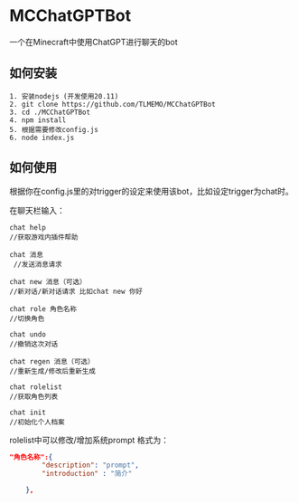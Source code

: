 # MCChatGPTBot
一个在Minecraft中使用ChatGPT进行聊天的bot

## 如何安装
```
1. 安装nodejs (开发使用20.11)
2. git clone https://github.com/TLMEMO/MCChatGPTBot
3. cd ./MCChatGPTBot
4. npm install
5. 根据需要修改config.js
6. node index.js

```

## 如何使用

根据你在config.js里的对trigger的设定来使用该bot，比如设定trigger为chat时。

在聊天栏输入：
```
chat help 
//获取游戏内插件帮助

chat 消息
 //发送消息请求

chat new 消息（可选）
//新对话/新对话请求 比如chat new 你好

chat role 角色名称
//切换角色

chat undo
//撤销这次对话 

chat regen 消息（可选）
//重新生成/修改后重新生成 

chat rolelist
//获取角色列表 

chat init
//初始化个人档案
```

rolelist中可以修改/增加系统prompt 格式为：
```json
"角色名称":{
        "description": "prompt",
        "introduction" : "简介"

    },
```
